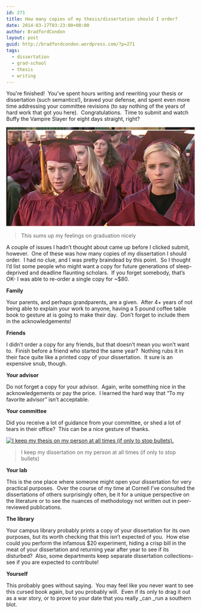 ```yaml
---
id: 271
title: How many copies of my thesis/dissertation should I order?
date: 2014-03-17T03:23:00+00:00
author: BradfordCondon
layout: post
guid: http://bradfordcondon.wordpress.com/?p=271
tags:
  - dissertation
  - grad-school
  - thesis
  - writing
---
```


You're finished!  You've spent hours writing and rewriting your thesis or dissertation (such semantics!), braved your defense, and spent even more time addressing your committee revisions (to say nothing of the years of hard work that got you here).  Congratulations.  Time to submit and watch Buffy the Vampire Slayer for eight days straight, right?

![buffy](/wp-content/uploads/2014/01/screen-shot-2014-01-17-at-1-52-17-pm.png)

>This sums up my feelings on graduation nicely


A couple of issues I hadn&#8217;t thought about came up before I clicked submit, however.  One of these was how many copies of my dissertation I should order.  I had no clue, and I was pretty braindead by this point.  So I thought I&#8217;d list some people who might want a copy for future generations of sleep-deprived and deadline flaunting scholars.  If you forget somebody, that&#8217;s OK- I was able to re-order a single copy for ~$80.

**Family**

Your parents, and perhaps grandparents, are a given.  After 4+ years of not being able to explain your work to anyone, having a 5 pound coffee table book to gesture at is going to make their day.  Don&#8217;t forget to include them in the acknowledgements!

**Friends**

I didn&#8217;t order a copy for any friends, but that doesn&#8217;t mean you won&#8217;t want to.  Finish before a friend who started the same year?  Nothing rubs it in their face quite like a printed copy of your dissertation.  It sure is an expensive snub, though.

**Your advisor**

Do not forget a copy for your advisor.  Again, write something nice in the acknowledgements or pay the price.  I learned the hard way that &#8220;To my favorite advisor&#8221; isn&#8217;t acceptable.

**Your committee**

Did you receive a lot of guidance from your committee, or shed a lot of tears in their office?  This can be a nice gesture of thanks.

[<img class="size-medium wp-image-274" alt="I keep my thesis on my person at all times (if only to stop bullets)." src="https://i1.wp.com/www.bradfordcondon.com/wp-content/uploads/2014/01/screen-shot-2014-01-17-at-1-46-02-pm-292x300.png?fit=292%2C300" srcset="https://i2.wp.com/www.bradfordcondon.com/wp-content/uploads/2014/01/screen-shot-2014-01-17-at-1-46-02-pm.png?w=1118 1118w, https://i2.wp.com/www.bradfordcondon.com/wp-content/uploads/2014/01/screen-shot-2014-01-17-at-1-46-02-pm.png?resize=292%2C300 292w, https://i2.wp.com/www.bradfordcondon.com/wp-content/uploads/2014/01/screen-shot-2014-01-17-at-1-46-02-pm.png?resize=997%2C1024 997w" sizes="(max-width: 292px) 100vw, 292px" data-recalc-dims="1" />](/wp-content/uploads/2014/01/screen-shot-2014-01-17-at-1-46-02-pm.png)
>I keep my dissertation on my person at all times (if only to stop bullets)

**Your lab**

This is the one place where someone might open your dissertation for very practical purposes.  Over the course of my time at Cornell I&#8217;ve consulted the dissertations of others surprisingly often, be it for a unique perspective on the literature or to see the nuances of methodology not written out in peer-reviewed publications.

**The library**

Your campus library probably prints a copy of your dissertation for its own purposes, but its worth checking that this isn&#8217;t expected of you.  How else could you perform the infamous $20 experiment, hiding a crisp bill in the meat of your dissertation and returning year after year to see if its disturbed?  Also, some departments keep separate dissertation collections- see if you are expected to contribute!

**Yourself**

This probably goes without saying.  You may feel like you never want to see this cursed book again, but you probably will.  Even if its only to drag it out as a war story, or to prove to your date that you really _can _run a southern blot.